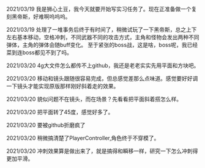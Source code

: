2021/03/19
我是狮心土豆，我今天就要开始写实习任务了。现在正准备做一个复刻黑帝斯，好难啊呜呜呜。

2021/03/19
处理了一堆事务后终于有时间了，稍微试玩了一下黑帝斯，总之上下左右基本移动，空格冲刺，不同武器不同的攻击方式，主角和怪物会发出两种不同弹体，主角的弹体会随buff变化。
至于紧张的boss战，这是啥，boss呢，我已经菜到连boss都见不到了吗。

2021/03/20
4g大文件怎么都传不上github，我还是老老实实先用平面和方块吧。

2021/03/20
移动和镜头跟随很容易完成，但总感觉差那么点味道。感觉要好好调一下镜头才能实现原版那样刚好斜着走的效果。

2021/03/20
貌似问题不在镜头，而在场景？先看看把平面斜着搭怎么样。

2021/03/20
把平面转了45度，感觉好多了。

2021/03/20
要被github折磨疯了

2021/03/20
稍微搞清楚了PlayerController,角色终于不穿模了。

2021/03/20
冲刺效果算是做出来了，就是搞得和瞬移一样，研究一下怎么冲刺得更加平滑。
